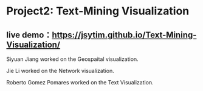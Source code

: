 # Project2: Text-Mining Visualization
## live demo：https://jsytim.github.io/Text-Mining-Visualization/

Siyuan Jiang worked on the Geospaital visualization.

Jie Li worked on the Network visualization.

Roberto Gomez Pomares worked on the Text Visualization.
